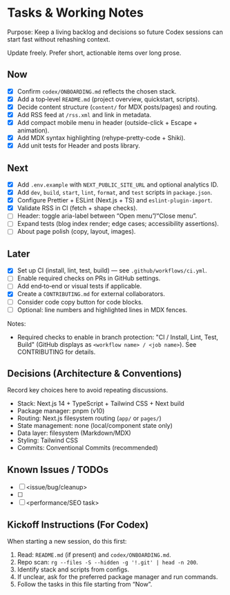 # Tasks & Working Notes

Purpose: Keep a living backlog and decisions so future Codex sessions can start fast without rehashing context.

Update freely. Prefer short, actionable items over long prose.

## Now

- [x] Confirm `codex/ONBOARDING.md` reflects the chosen stack.
- [x] Add a top‑level `README.md` (project overview, quickstart, scripts).
- [x] Decide content structure (`content/` for MDX posts/pages) and routing.
 - [x] Add RSS feed at `/rss.xml` and link in metadata.
 - [x] Add compact mobile menu in header (outside-click + Escape + animation).
 - [x] Add MDX syntax highlighting (rehype-pretty-code + Shiki).
 - [x] Add unit tests for Header and posts library.

## Next

- [x] Add `.env.example` with `NEXT_PUBLIC_SITE_URL` and optional analytics ID.
- [x] Add `dev`, `build`, `start`, `lint`, `format`, and `test` scripts in `package.json`.
- [x] Configure Prettier + ESLint (Next.js + TS) and `eslint-plugin-import`.
 - [x] Validate RSS in CI (fetch + shape checks).
 - [ ] Header: toggle aria-label between “Open menu”/“Close menu”.
 - [ ] Expand tests (blog index render; edge cases; accessibility assertions).
 - [ ] About page polish (copy, layout, images).

## Later

- [x] Set up CI (install, lint, test, build) — see `.github/workflows/ci.yml`.
- [ ] Enable required checks on PRs in GitHub settings.
- [ ] Add end‑to‑end or visual tests if applicable.
- [x] Create a `CONTRIBUTING.md` for external collaborators.
 - [ ] Consider code copy button for code blocks.
 - [ ] Optional: line numbers and highlighted lines in MDX fences.

Notes:
- Required checks to enable in branch protection: "CI / Install, Lint, Test, Build" (GitHub displays as `<workflow name> / <job name>`). See CONTRIBUTING for details.

## Decisions (Architecture & Conventions)

Record key choices here to avoid repeating discussions.

- Stack: Next.js 14 + TypeScript + Tailwind CSS + Next build
- Package manager: pnpm (v10)
- Routing: Next.js filesystem routing (`app/` or `pages/`)
- State management: none (local/component state only)
- Data layer: filesystem (Markdown/MDX)
- Styling: Tailwind CSS
- Commits: Conventional Commits (recommended)

## Known Issues / TODOs

- [ ] <issue/bug/cleanup>
- [ ] <tech debt>
- [ ] <performance/SEO task>

## Kickoff Instructions (For Codex)

When starting a new session, do this first:

1) Read: `README.md` (if present) and `codex/ONBOARDING.md`.
2) Repo scan: `rg --files -S --hidden -g '!.git' | head -n 200`.
3) Identify stack and scripts from configs.
4) If unclear, ask for the preferred package manager and run commands.
5) Follow the tasks in this file starting from “Now”.
